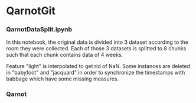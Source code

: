 # QarnotGit
### QarnotDataSplit.ipynb
In this notebook, the original data is divided into 3 dataset according to the room they were collected. Each of those 3 datasets is splitted to 8 chunks such that each chunk contains data of 4 weeks. 

Feature "light" is interpolated to get rid of NaN. Some instances are deleted in "babyfoot" and "jacquard" in order to synchronize the  timestamps with babbage which have some missing measures.

### Qarnot



